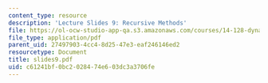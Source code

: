 ```yaml
---
content_type: resource
description: 'Lecture Slides 9: Recursive Methods'
file: https://ol-ocw-studio-app-qa.s3.amazonaws.com/courses/14-128-dynamic-optimization-economic-applications-recursive-methods-spring-2003/c61241bf0bc2028474e603dc3a3706fe_slides9.pdf
file_type: application/pdf
parent_uid: 27497903-4cc4-8d25-47e3-eaf246146ed2
resourcetype: Document
title: slides9.pdf
uid: c61241bf-0bc2-0284-74e6-03dc3a3706fe
---
```

